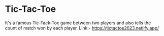 # Tic-Tac-Toe
It's a famous Tic-Tack-Toe game between two players and also tells the count of match won by each player.
Link:- https://tictactoe2023.netlify.app/

